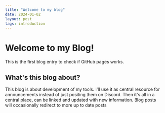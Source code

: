 ```yaml
---
title: "Welcome to my blog"
date: 2024-01-02
layout: post
tags: introduction
---
```

# Welcome to my Blog!
This is the first blog entry to check if GitHub pages works.

## What's this blog about?
This blog is about development of my tools. I'll use it as central resource for announcements instead of just positing them on Discord. Then it's all in a central place, can be linked and updated with new information.
Blog posts will occasionally redirect to more up to date posts
